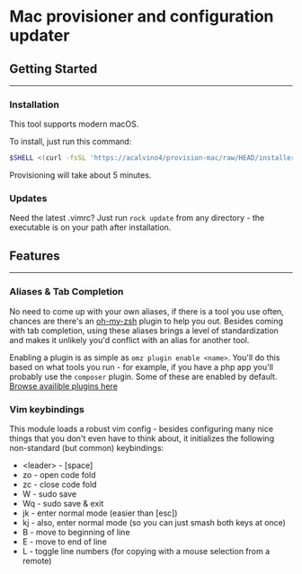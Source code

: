 # Mac provisioner and configuration updater

## Getting Started

------------------

### Installation

This tool supports modern macOS.

To install, just run this command:

```bash
$SHELL <(curl -fsSL 'https://acalvino4/provision-mac/raw/HEAD/installer')
```

Provisioning will take about 5 minutes.

### Updates

Need the latest .vimrc? Just run `rock update` from any directory - the executable is on your path after installation.

## Features

------------------

### Aliases & Tab Completion

No need to come up with your own aliases, if there is a tool you use often, chances are there's an [oh-my-zsh](https://github.com/ohmyzsh/ohmyzsh/wiki/Plugins-Overview_) plugin to help you out. Besides coming with tab completion, using these aliases brings a level of standardization and makes it unlikely you'd conflict with an alias for another tool.

Enabling a plugin is as simple as `omz plugin enable <name>`. You'll do this based on what tools you run - for example, if you have a php app you'll probably use the `composer` plugin. Some of these are enabled by default. [Browse availible plugins here](https://github.com/ohmyzsh/ohmyzsh/wiki/Plugins)

### Vim keybindings

This module loads a robust vim config - besides configuring many nice things that you don't even have to think about, it initializes the following non-standard (but common) keybindings:

* \<leader> - \[space]
* zo - open code fold
* zc - close code fold
* W  - sudo save
* Wq - sudo save & exit
* jk - enter normal mode (easier than [esc])
* kj - also, enter normal mode (so you can just smash both keys at once)
* B  - move to beginning of line
* E  - move to end of line
* L  - toggle line numbers (for copying with a mouse selection from a remote)
